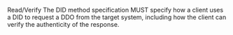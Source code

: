 Read/Verify The DID method specification MUST specify how a client uses a DID to request a DDO from the target system, including how the client can verify the authenticity of the response.
